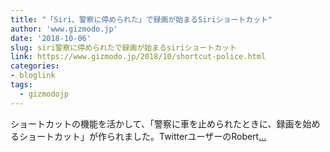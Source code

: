 ```yaml
---
title: "「Siri、警察に停められた」で録画が始まるSiriショートカット"
author: 'www.gizmodo.jp'
date: '2018-10-06'
slug: siri警察に停められたで録画が始まるsiriショートカット
link: https://www.gizmodo.jp/2018/10/shortcut-police.html
categories:
- bloglink
tags:
  - gizmodojp
---
```


ショートカットの機能を活かして、「警察に車を止められたときに、録画を始めるショートカット」が作られました。TwitterユーザーのRobert[... <i class="fas fa-external-link-alt"></i>](https://www.gizmodo.jp/2018/10/shortcut-police.html)

